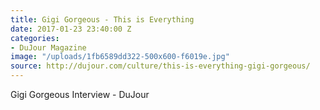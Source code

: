 ```yaml
---
title: Gigi Gorgeous - This is Everything
date: 2017-01-23 23:40:00 Z
categories:
- DuJour Magazine
image: "/uploads/1fb6589dd322-500x600-f6019e.jpg"
source: http://dujour.com/culture/this-is-everything-gigi-gorgeous/
---
```


Gigi Gorgeous Interview - DuJour
